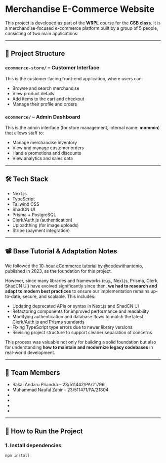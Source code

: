 # Merchandise E-Commerce Website

This project is developed as part of the **WRPL** course for the **CSB class**. It is a merchandise-focused e-commerce platform built by a group of 5 people, consisting of two main applications:

---

## 🔹 Project Structure

### `ecommerce-store/` – Customer Interface
This is the customer-facing front-end application, where users can:
- Browse and search merchandise
- View product details
- Add items to the cart and checkout
- Manage their profile and orders

### `ecommerce/` – Admin Dashboard
This is the admin interface (for store management, internal name: **mnmmin**) that allows staff to:
- Manage merchandise inventory
- View and manage customer orders
- Handle promotions and discounts
- View analytics and sales data

---

## 🛠️ Tech Stack
- Next.js
- TypeScript
- Tailwind CSS
- ShadCN UI
- Prisma + PostgreSQL
- Clerk/Auth.js (authentication)
- Uploadthing (for image uploads)
- Stripe (payment integration)

---

## 📽️ Base Tutorial & Adaptation Notes

We followed the [10-hour eCommerce tutorial](https://www.youtube.com/watch?v=5miHyP6lExg) by [@codewithantonio](https://www.youtube.com/@codewithantonio), published in 2023, as the foundation for this project.

However, since many libraries and frameworks (e.g., Next.js, Prisma, Clerk, ShadCN UI) have evolved significantly since then, **we had to research and adapt to modern best practices** to ensure our implementation remains up-to-date, secure, and scalable. This includes:

- Updating deprecated APIs or syntax in Next.js and ShadCN UI
- Refactoring components for improved performance and readability
- Modifying authentication and database flows to match the latest Clerk/Auth.js and Prisma standards
- Fixing TypeScript type errors due to newer library versions
- Revising project structure to support cleaner separation of concerns

This process was valuable not only for building a solid foundation but also for understanding **how to maintain and modernize legacy codebases** in real-world development.

---

## 👥 Team Members
- Rakai Andaru Priandra – 23/511442/PA/21796
- Muhammad Naufal Zahir – 23/511471/PA/21804
- 
- 
- 
- 

---

## 📁 How to Run the Project

### 1. Install dependencies
```bash
npm install
